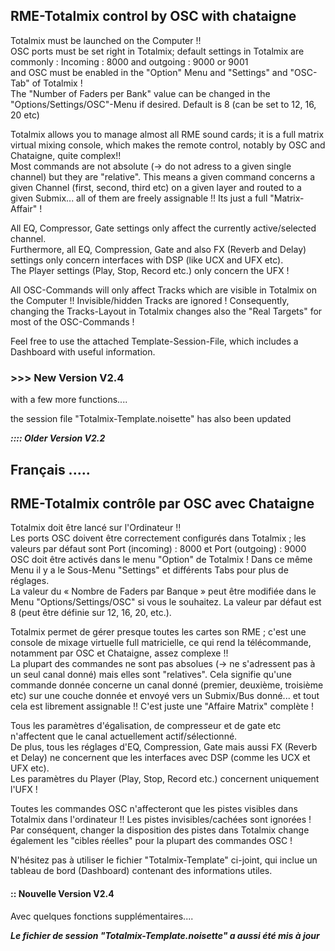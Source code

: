 ## RME-Totalmix control by OSC with chataigne   
Totalmix must be launched on the Computer !!   
OSC ports must be set right in Totalmix;  default settings in Totalmix are commonly : Incoming : 8000 and outgoing : 9000 or 9001  
and OSC must be enabled in the "Option" Menu and "Settings" and "OSC-Tab" of Totalmix !  
The "Number of Faders per Bank"  value can be changed in the "Options/Settings/OSC"-Menu if desired. Default is 8 (can be set to 12, 16, 20 etc)  

Totalmix allows you to manage almost all RME sound cards; it is a full matrix virtual mixing console,  which makes the remote control, notably by OSC and Chataigne, quite complex!!  
Most commands are not absolute (-> do not adress to a given single channel) but they are "relative". This means a given command concerns a given Channel (first, second, third etc) on a given layer and routed to a given Submix... all of them are freely assignable !! Its just a full "Matrix-Affair" ! 

All EQ, Compressor, Gate settings only affect the currently active/selected channel.   
Furthermore, all EQ, Compression, Gate and also FX (Reverb and Delay) settings only concern interfaces with DSP (like UCX and UFX etc).  
The Player settings (Play, Stop, Record etc.) only concern the UFX !  

All OSC-Commands will only affect Tracks which are visible in Totalmix on the Computer !! Invisible/hidden Tracks are ignored ! Consequently, changing the Tracks-Layout in Totalmix changes also the "Real Targets" for most of the OSC-Commands !

Feel free to use the attached Template-Session-File, which includes a Dashboard with useful information.


### >>>  New Version V2.4
with a few more functions.... 

the session file "Totalmix-Template.noisette" has also been updated   

***:::: Older Version V2.2***



## Français .....
## RME-Totalmix contrôle par OSC avec Chataigne   
Totalmix doit être lancé sur l'Ordinateur !!   
Les ports OSC doivent être correctement configurés dans Totalmix ; les valeurs par défaut sont Port (incoming) : 8000 et Port (outgoing) : 9000  
OSC doit être activés dans le menu "Option" de Totalmix ! Dans ce même Menu il y a le Sous-Menu "Settings" et différents Tabs pour plus de réglages.  
La valeur du « Nombre de Faders par Banque » peut être modifiée dans le Menu "Options/Settings/OSC" si vous le souhaitez. La valeur par défaut est 8 (peut être définie sur 12, 16, 20, etc.).  

Totalmix permet de gérer presque toutes les cartes son RME ; c'est une console de mixage virtuelle full matricielle, ce qui rend la télécommande, notamment par OSC et Chataigne, assez complexe !!  
La plupart des commandes ne sont pas absolues (-> ne s'adressent pas à un seul canal donné) mais elles sont "relatives". Cela signifie qu'une commande donnée concerne un canal donné (premier, deuxième, troisième etc) sur une couche donnée et envoyé vers un Submix/Bus donné... et tout cela est librement assignable !! C'est juste une "Affaire Matrix" complète !

Tous les paramètres d'égalisation, de compresseur et de gate etc n'affectent que le canal actuellement actif/sélectionné.  
De plus, tous les réglages d'EQ, Compression, Gate mais aussi FX (Reverb et Delay) ne concernent que les interfaces avec DSP (comme les UCX et UFX etc).  
Les paramètres du Player (Play, Stop, Record etc.) concernent uniquement l'UFX !

Toutes les commandes OSC n'affecteront que les pistes visibles dans Totalmix dans l'ordinateur !! Les pistes invisibles/cachées sont ignorées ! Par conséquent, changer la disposition des pistes dans Totalmix change également les "cibles réelles" pour la plupart des commandes OSC !

N'hésitez pas à utiliser le fichier "Totalmix-Template" ci-joint, qui inclue un tableau de bord (Dashboard) contenant des informations utiles.

#### ::  Nouvelle Version V2.4
Avec quelques fonctions supplémentaires....  

***Le fichier de session "Totalmix-Template.noisette" a aussi été mis à jour***
